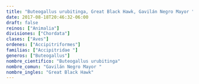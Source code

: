 ```yaml
---
title: "Buteogallus urubitinga, Great Black Hawk, Gavilán Negro Mayor "
date: 2017-08-18T20:46:32-06:00
draft: false
reinos: ["Animalia"]
divisiones: ["Chordata"]
clases: ["Aves"]
ordenes: ["Accipitriformes"]
familias: ["Accipitridae "]
generos: ["Buteogallus"]
nombre_cientifico: "Buteogallus urubitinga"
nombre_comun: "Gavilán Negro Mayor "
nombre_ingles: "Great Black Hawk"
---
```

